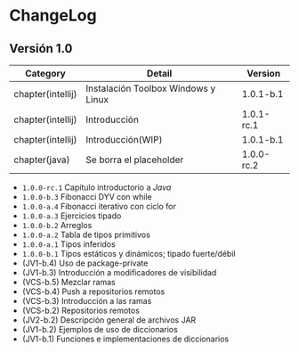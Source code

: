 # ChangeLog

## Versión 1.0

| Category          | Detail                              | Version    |
| ----------------- | ----------------------------------- | ---------- |
| chapter(intellij) | Instalación Toolbox Windows y Linux | 1.0.1-b.1  |
| chapter(intellij) | Introducción                        | 1.0.1-rc.1 |
| chapter(intellij) | Introducción(WIP)                   | 1.0.1-b.1  |
| chapter(java)     | Se borra el placeholder             | 1.0.0-rc.2 |
- ``1.0.0-rc.1`` Capítulo introductorio a *Java*
- ``1.0.0-b.3`` Fibonacci DYV con while
- ``1.0.0-a.4`` Fibonacci iterativo con ciclo for
- ``1.0.0-a.3`` Ejercicios tipado
- ``1.0.0-b.2`` Arreglos
- ``1.0.0-a.2`` Tabla de tipos primitivos
- ``1.0.0-a.1`` Tipos inferidos
- ``1.0.0-b.1`` Tipos estáticos y dinámicos; tipado fuerte/débil
- (JV1-b.4) Uso de package-private
- (JV1-b.3) Introducción a modificadores de visibilidad
- (VCS-b.5) Mezclar ramas
- (VCS-b.4) Push a repositorios remotos
- (VCS-b.3) Introducción a las ramas
- (VCS-b.2) Repositorios remotos
- (JV2-b.2) Descripción general de archivos JAR
- (JV1-b.2) Ejemplos de uso de diccionarios
- (JV1-b.1) Funciones e implementaciones de diccionarios
